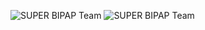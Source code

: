 ![SUPER BIPAP Team](https://github.com/superbipapteam/superbipapteam/logo1.jpg?raw=true)
![SUPER BIPAP Team](https://github.com//superbipapteam/superbipapteam/logo2.jpg?raw=true)


